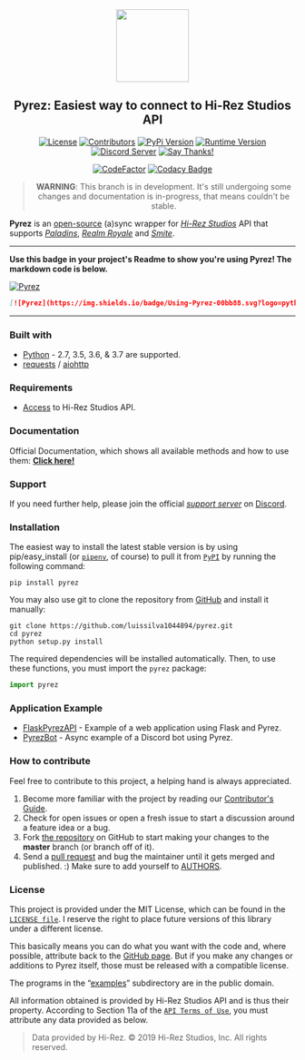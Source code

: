 <div  align="center">
<a href="https://github.com/luissilva1044894/Pyrez" title="Pyrez · Github repository" alt="Pyrez: Easiest way to connect to Hi-Rez Studios API!"><img src="https://raw.githubusercontent.com/luissilva1044894/Pyrez/gh-pages/assets/images/Pyrez.png" height="128" width="128"></a>

## Pyrez: Easiest way to connect to Hi-Rez Studios API
[![License](https://img.shields.io/github/license/luissilva1044894/Pyrez.svg?style=plastic&logoWidth=15)][license]
[![Contributors](https://img.shields.io/github/contributors/luissilva1044894/Pyrez.svg?style=plastic&logo=github&logoWidth=15)](https://github.com/luissilva1044894/Pyrez/graphs/contributors "Contributors")
[![PyPi Version](https://img.shields.io/pypi/v/pyrez.svg?style=plastic&logo=pypi&logoWidth=15)][pyrez-pypi]
[![Runtime Version](https://img.shields.io/pypi/pyversions/pyrez.svg?style=plastic&logo=python&logoWidth=15)][pyrez-pypi]
[![Discord Server](https://img.shields.io/discord/549020573846470659.svg?style=plastic&logo=discord&logoWidth=15)][support-server-discord]
[![Say Thanks!](https://img.shields.io/badge/Say%20Thanks-!-1EAEDB.svg)](https://saythanks.io/to/luissilva1044894 "Say Thanks!")

[![CodeFactor](https://www.codefactor.io/repository/github/luissilva1044894/pyrez/badge/1.x)](https://www.codefactor.io/repository/github/luissilva1044894/pyrez/overview/1.x "Pyrez · CodeFactor")
[![Codacy Badge](https://api.codacy.com/project/badge/Grade/b3bb9e1efed0432ab923c11c2250089c)](https://www.codacy.com/app/luissilva1044894/Pyrez?utm_source=github.com&amp;utm_medium=referral&amp;utm_content=luissilva1044894/Pyrez&amp;utm_campaign=Badge_Grade)

> **WARNING**: This branch is in development. It's still undergoing some changes and documentation is in-progress, that means couldn't be stable.

</div>

**Pyrez** is an [open-source](https://www.opensource.org "See http://www.opensource.org for the Open Source Definition") (a)sync wrapper for [*Hi-Rez Studios*](https://www.hirezstudios.com "Hi-Rez Studios") API that supports [*Paladins*](https://www.paladins.com "Paladins Game"), [*Realm Royale*](https://www.realmroyale.com "Realm Royale Game") and [*Smite*](https://www.smitegame.com "Smite Game").

----------

**Use this badge in your project's Readme to show you're using Pyrez! The markdown code is below.**

[![Pyrez](https://img.shields.io/badge/Using-Pyrez-00bb88.svg?logo=python&logoWidth=20&style=plastic)](https://github.com/luissilva1044894/pyrez)

```markdown
[![Pyrez](https://img.shields.io/badge/Using-Pyrez-00bb88.svg?logo=python&logoWidth=20&style=plastic)](https://github.com/luissilva1044894/pyrez)
```

----------

### Built with
- [Python](https://www.python.org/ "Requires Python 2.7 or 3.x (3.5 or higher)") - 2.7, 3.5, 3.6, & 3.7 are supported.
- [requests](https://pypi.org/project/requests/ "Requires requests 2.22 or greater") / [aiohttp](https://docs.aiohttp.org/en/stable/ "Requires aiohttp 2.0 or higher")

### Requirements
- [Access](https://pyrez.readthedocs.io/en/stable/getting_started.html#registration "Form access to Hi-Rez Studios API") to Hi-Rez Studios API.

### Documentation
Official Documentation, which shows all available methods and how to use them: [**Click here!**](https://pyrez.readthedocs.io/en/stable/ "Pyrez · Documentation")

### Support
If you need further help, please join the official [*support server*][support-server-discord] on [Discord](https://discordapp.com/ "Discord App").

### Installation
The easiest way to install the latest stable version is by using pip/easy_install (or [`pipenv`](https://docs.pipenv.org), of course) to pull it from [`PyPI`](https://pypi.org "Python's package manager") by running the following command:

	pip install pyrez

You may also use git to clone the repository from [GitHub][github-repo] and install it manually:

	git clone https://github.com/luissilva1044894/pyrez.git
    cd pyrez
    python setup.py install

The required dependencies will be installed automatically.
Then, to use these functions, you must import the `pyrez` package:

```py
import pyrez
```

### Application Example

- [FlaskPyrezAPI](https://github.com/luissilva1044894/FlaskPyrezAPI) - Example of a web application using Flask and Pyrez.
- [PyrezBot](https://github.com/luissilva1044894/PyrezBot) - Async example of a Discord bot using Pyrez.

### How to contribute

Feel free to contribute to this project, a helping hand is always appreciated.

1. Become more familiar with the project by reading our [Contributor's Guide](./.github/CONTRIBUTING.md).
2. Check for open issues or open a fresh issue to start a discussion around a feature idea or a bug.
3. Fork [the repository][github-repo] on GitHub to start making your changes to the **master** branch (or branch off of it).
4. Send a [pull request](https://help.github.com/en/articles/creating-a-pull-request-from-a-fork) and bug the maintainer until it gets merged and published. :) Make sure to add yourself to [AUTHORS](./AUTHORS.md).

### License
This project is provided under the MIT License, which can be found in the [`LICENSE file`][license]. I reserve the right to place future versions of this library under a different license.

This basically means you can do what you want with the code and, where possible, attribute back to the [GitHub page][github-repo].
But if you make any changes or additions to Pyrez itself, those must be released with a compatible license.

The programs in the “[examples](./examples)” subdirectory are in the public domain.

All information obtained is provided by Hi-Rez Studios API and is thus their property. According to Section 11a of the [`API Terms of Use`][api-terms-of-use], you must attribute any data provided as below.

> Data provided by Hi-Rez. © 2019 Hi-Rez Studios, Inc. All rights reserved.

[api-terms-of-use]: https://www.hirezstudios.com/wp-content/themes/hi-rez-studios/pdf/api-terms-of-use-agreement.pdf "Hi-Rez Studios API · Terms of Use"
[github-repo]: https://github.com/luissilva1044894/Pyrez "Pyrez · Github repository"
[license]: ./LICENSE "Pyrez · License"
[pyrez-pypi]: https://pypi.org/project/pyrez "Pyrez · PyPI"
[support-server-discord]: https://discord.gg/XkydRPS "Support Server · Discord"

